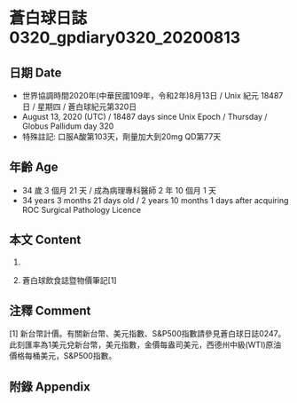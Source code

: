 [_metadata_:encoding]: - "utf-8"
[_metadata_:language]: - "zh-Hant-TW"
[_metadata_:fileformat]: - "markdown"
[_metadata_:MIME_type]: - "text/plain"
[_metadata_:markdown_version]: - "commonmark version 0.29"
[_metadata_:markdown_spec]: - "https://spec.commonmark.org/0.29/"

# 蒼白球日誌0320_gpdiary0320_20200813 #

## 日期 Date ##

* 世界協調時間2020年(中華民國109年，令和2年)8月13日 / Unix 紀元 18487 日 / 星期四 / 蒼白球紀元第320日
* August 13, 2020 (UTC) / 18487 days since Unix Epoch / Thursday / Globus Pallidum day 320
* 特殊註記: 口服A酸第103天，劑量加大到20mg QD第77天

## 年齡 Age ##

* 34 歲 3 個月 21 天 / 成為病理專科醫師 2 年 10 個月 1 天
* 34 years 3 months 21 days old / 2 years 10 months 1 days after acquiring ROC Surgical Pathology Licence

## 本文 Content ##

1. 

    
2. 蒼白球飲食誌暨物價筆記[1]

    

## 注釋 Comment ##

[1] 新台幣計價。有關新台幣、美元指數、S&P500指數請參見蒼白球日誌0247。此刻匯率為1美元兌新台幣，美元指數，金價每盎司美元，西德州中級(WTI)原油價格每桶美元，S&P500指數。



## 附錄 Appendix ##

